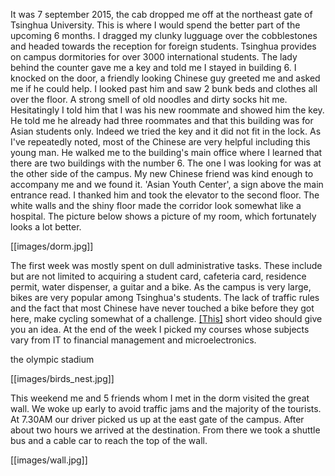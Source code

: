 It was 7 september 2015, the cab dropped me off at the northeast gate of Tsinghua University. This is where I would spend the better part of the upcoming 6 months. I dragged my clunky lugguage over the cobblestones and headed towards the reception for foreign students. Tsinghua provides on campus dormitories for over 3000 international students. The lady behind the counter gave me a key and told me I stayed in building 6. I knocked on the door, a friendly looking Chinese guy greeted me and asked me if he could help. I looked past him and saw 2 bunk beds and clothes all over the floor. A strong smell of old noodles and dirty socks hit me. Hesitatingly I told him that I was his new roommate and showed him the key. He told me he already had three roommates and that this building was for Asian students only. Indeed we tried the key and it did not fit in the lock. As I've repeatedly noted, most of the Chinese are very helpful including this young man. He walked me to the building's main office where I learned that there are two buildings with the number 6. The one I was looking for was at the other side of the campus. My new Chinese friend was kind enough to accompany me and we found it. 'Asian Youth Center', a sign above the main entrance read. I thanked him and took the elevator to the second floor. The white walls and the shiny floor made the corridor look somewhat like a hospital. The picture below shows a picture of my room, which fortunately looks a lot better.

[[images/dorm.jpg]]

The first week was mostly spent on dull administrative tasks. These include but are not limited to acquiring a student card, cafeteria card, residence permit, water dispenser, a guitar and a bike. As the campus is very large, bikes are very popular among Tsinghua's students. The lack of traffic rules and the fact that most Chinese have never touched a bike before they got here, make cycling somewhat of a challenge. [[This]](https://goo.gl/photos/Yx5W6HEWrQdUcGys6) short video should give you an idea. At the end of the week I picked my courses whose subjects vary from IT to financial management and microelectronics.

the olympic stadium

[[images/birds_nest.jpg]]

This weekend me and 5 friends whom I met in the dorm visited the great wall. We woke up early to avoid traffic jams and the majority of the tourists. At 7.30AM our driver picked us up at the east gate of the campus. After about two hours we arrived at the destination. From there we took a shuttle bus and a cable car to reach the top of the wall.

[[images/wall.jpg]]


